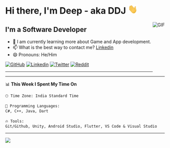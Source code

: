 # Hi there, I'm Deep - aka DDJ <img width="30px" height="30" src="https://github.com/SatYu26/SatYu26/raw/master/Assets/Hi.gif" />

<img align="right" alt="GIF" height="160px" src="https://octodex.github.com/images/daftpunktocat-guy.gif" />

## I'm a Software Developer

- 🌱 I am currently learning more about Game and App development.
- 📫 What is the best way to contact me? [Linkedin](https://www.linkedin.com/in/deepdarji/)
- 😄 Pronouns: He/Him

[![GitHub](https://img.shields.io/badge/Github-100000?style=for-the-badge&logo=github&logoColor=white)](https://github.com/deepdarji/)
[![Linkedin](https://img.shields.io/badge/Linkedin-0077B5?style=for-the-badge&logo=linkedin&logoColor=white)](https://www.linkedin.com/in/deepdarji/)
[![Twitter](https://img.shields.io/badge/Twitter-1DA1F2?style=for-the-badge&logo=twitter&logoColor=white)](https://twitter.com/deepdarji_/)
[![Reddit](https://img.shields.io/badge/Reddit-FF4500?style=for-the-badge&logo=reddit&logoColor=white)](https://www.reddit.com/user/deepdarji_/)

---

---

<!--START_SECTION:waka-->


📊 **This Week I Spent My Time On** 

```text
🕑︎ Time Zone: India Standard Time

💬 Programming Languages: 
C#, C++, Java, Dart

🔥 Tools: 
Git/Github, Unity, Android Studio, Flutter, VS Code & Visual Studio
```


<!--END_SECTION:waka-->


---


<img src="https://imgur.com/rilHVxA.png"/> 

